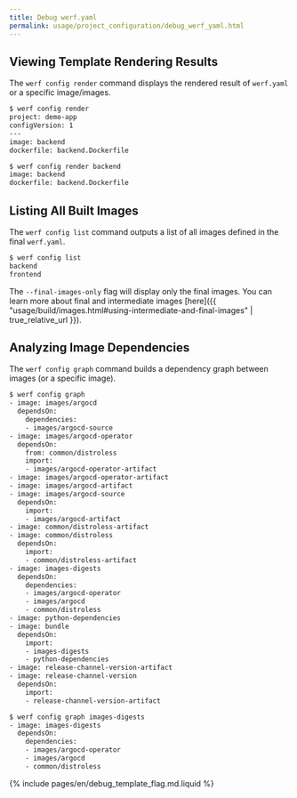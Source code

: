 ```yaml
---
title: Debug werf.yaml
permalink: usage/project_configuration/debug_werf_yaml.html
---
```


## Viewing Template Rendering Results

The `werf config render` command displays the rendered result of `werf.yaml` or a specific image/images.

```bash
$ werf config render
project: demo-app
configVersion: 1
---
image: backend
dockerfile: backend.Dockerfile
```

```bash
$ werf config render backend
image: backend
dockerfile: backend.Dockerfile
```

## Listing All Built Images

The `werf config list` command outputs a list of all images defined in the final `werf.yaml`.

```bash
$ werf config list
backend
frontend
```

The `--final-images-only` flag will display only the final images. You can learn more about final and intermediate images [here]({{ "usage/build/images.html#using-intermediate-and-final-images" | true_relative_url }}).

## Analyzing Image Dependencies

The `werf config graph` command builds a dependency graph between images (or a specific image).

```bash
$ werf config graph
- image: images/argocd
  dependsOn:
    dependencies:
    - images/argocd-source
- image: images/argocd-operator
  dependsOn:
    from: common/distroless
    import:
    - images/argocd-operator-artifact
- image: images/argocd-operator-artifact
- image: images/argocd-artifact
- image: images/argocd-source
  dependsOn:
    import:
    - images/argocd-artifact
- image: common/distroless-artifact
- image: common/distroless
  dependsOn:
    import:
    - common/distroless-artifact
- image: images-digests
  dependsOn:
    dependencies:
    - images/argocd-operator
    - images/argocd
    - common/distroless
- image: python-dependencies
- image: bundle
  dependsOn:
    import:
    - images-digests
    - python-dependencies
- image: release-channel-version-artifact
- image: release-channel-version
  dependsOn:
    import:
    - release-channel-version-artifact
```

```bash
$ werf config graph images-digests
- image: images-digests
  dependsOn:
    dependencies:
    - images/argocd-operator
    - images/argocd
    - common/distroless
```

{% include pages/en/debug_template_flag.md.liquid %}
